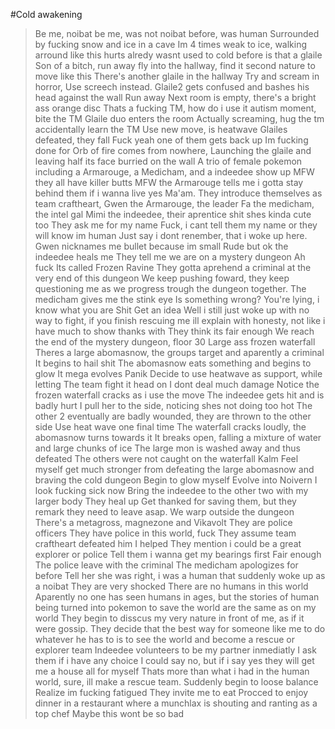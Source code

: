 #Cold awakening
>Be me, noibat
>be me, was not noibat before, was human
>Surrounded by fucking snow and ice in a cave
>Im 4 times weak to ice, walking arround like this hurts
>alredy wasnt used to cold before
>is that a glaile
>Son of a bitch, run away
>fly into the hallway, find it second nature to move like this
>There's another glaile in the hallway
>Try and scream in horror, Use screech instead.
>Glaile2 gets confused and bashes his head against the wall
>Run away
>Next room is empty, there's a bright ass orange disc
>Thats a fucking TM, how do i use it
>autism moment, bite the TM
>Glaile duo enters the room
>Actually screaming, hug the tm
>accidentally learn the TM
>Use new move, is heatwave
>Glailes defeated, they fall
>Fuck yeah
>one of them gets back up
>Im fucking done for
>Orb of fire comes from nowhere, Launching the glaile and leaving half its face burried on the wall
>A trio of female pokemon including a Armarouge, a Medicham, and a indeedee show up
>MFW they all have killer butts
>MFW the Armarouge tells me i gotta stay behind them if i wanna live
>yes Ma'am.
>They introduce themselves as team craftheart,
>Gwen the Armarouge, the leader
>Fa the medicham, the intel gal
>Mimi the indeedee, their aprentice
>shit shes kinda cute too
>They ask me for my name
>Fuck, i cant tell them my name or they will know im human
>Just say i dont renember, that i woke up here.
>Gwen nicknames me bullet because im small
>Rude but ok
>the indeedee heals me
>They tell me we are on a mystery dungeon
>Ah fuck
>Its called Frozen Ravine
>They gotta aprehend a criminal at the very end of this dungeon
>We keep pushing foward, they keep questioning me as we progress trough the dungeon together.
>The medicham gives me the stink eye
>Is something wrong?
>You're lying, i know what you are
>Shit
>Get an idea
>Well i still just woke up with no way to fight, if you finish rescuing me ill explain with honesty, not like i have much to show thanks with
>They think its fair enough
>We reach the end of the mystery dungeon, floor 30
>Large ass frozen waterfall
>Theres a large abomasnow, the groups target and aparently a criminal
>It begins to hail
>shit
>The abomasnow eats something and begins to glow
>It mega evolves
>Panik
>Decide to use heatwave as support, while letting The team fight it head on
>I dont deal much damage
>Notice the frozen waterfall cracks as i use the move
>The indeedee gets hit and is badly hurt
>I pull her to the side, noticing shes not doing too hot
>The other 2 eventually are badly wounded, they are thrown to the other side
>Use heat wave one final time
>The waterfall cracks loudly, the abomasnow turns towards it
>It breaks open, falling a mixture of water and large chunks of ice
>The large mon is washed away and thus defeated
>The others were not caught on the waterfall
>Kalm
>Feel myself get much stronger from defeating the large abomasnow and braving the cold dungeon
>Begin to glow myself
>Evolve into Noivern
>I look fucking sick now
>Bring the indeedee to the other two with my larger body
>They heal up
>Get thanked for saving them, but they remark they need to leave asap.
>We warp outside the dungeon
>There's a metagross, magnezone and Vikavolt
>They are police officers
>They have police in this world, fuck
>They assume team craftheart defeated him
>I helped
>They mention i could be a great explorer or police
>Tell them i wanna get my bearings first
>Fair enough
>The police leave with the criminal
>The medicham apologizes for before
>Tell her she was right, i was a human that suddenly woke up as a noibat
>They are very shocked
>There are no humans in this world
>Aparently no one has seen humans in ages, but the stories of human being turned into pokemon to save the world are the same as on my world
>They begin to disscus my very nature in front of me, as if it were gossip.
>They decide that the best way for someone like me to do whatever he has to is to see the world and become a rescue or explorer team
>Indeedee volunteers to be my partner inmediatly
>I ask them if i have any choice
>I could say no, but if i say yes they will get me a house all for myself
>Thats more than what i had in the human world, sure, ill make a rescue team.
>Suddenly begin to loose balance
>Realize im fucking fatigued
>They invite me to eat
>Procced to enjoy dinner in a restaurant where a munchlax is shouting and ranting as a top chef
>Maybe this wont be so bad
